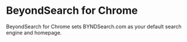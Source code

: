BeyondSearch for Chrome
=======================

BeyondSearch for Chrome sets BYNDSearch.com as your default search engine and homepage.